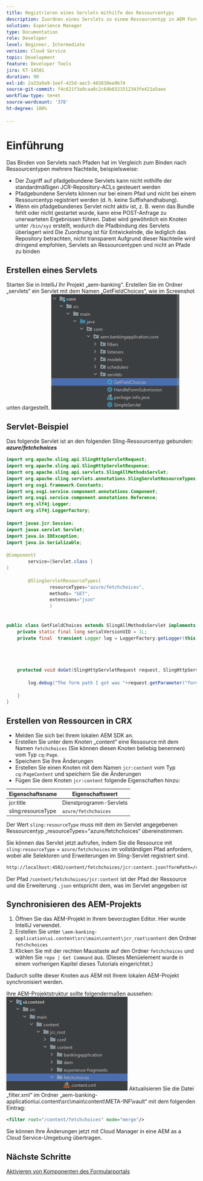 ```yaml
---
title: Registrieren eines Servlets mithilfe des Ressourcentyps
description: Zuordnen eines Servlets zu einem Ressourcentyp in AEM Forms CS
solution: Experience Manager
type: Documentation
role: Developer
level: Beginner, Intermediate
version: Cloud Service
topic: Development
feature: Developer Tools
jira: KT-14581
duration: 90
exl-id: 2a33a9a9-1eef-425d-aec5-465030ee9b74
source-git-commit: f4c621f3a9caa8c2c64b8323312343fe421a5aee
workflow-type: tm+mt
source-wordcount: '378'
ht-degree: 100%

---
```


# Einführung

Das Binden von Servlets nach Pfaden hat im Vergleich zum Binden nach Ressourcentypen mehrere Nachteile, beispielsweise:

* Der Zugriff auf pfadgebundene Servlets kann nicht mithilfe der standardmäßigen JCR-Repository-ACLs gesteuert werden
* Pfadgebundene Servlets können nur bei einem Pfad und nicht bei einem Ressourcentyp registriert werden (d. h. keine Suffixhandhabung).
* Wenn ein pfadgebundenes Servlet nicht aktiv ist, z. B. wenn das Bundle fehlt oder nicht gestartet wurde, kann eine POST-Anfrage zu unerwarteten Ergebnissen führen. Dabei wird gewöhnlich ein Knoten unter `/bin/xyz` erstellt, wodurch die Pfadbindung des Servlets überlagert wird
Die Zuordnung ist für Entwickelnde, die lediglich das Repository betrachten, nicht transparent
Aufgrund dieser Nachteile wird dringend empfohlen, Servlets an Ressourcentypen und nicht an Pfade zu binden

## Erstellen eines Servlets

Starten Sie in IntelliJ Ihr Projekt „aem-banking“. Erstellen Sie im Ordner „servlets“ ein Servlet mit dem Namen „GetFieldChoices“, wie im Screenshot unten dargestellt.
![choices](assets/fetchchoices.png)

## Servlet-Beispiel

Das folgende Servlet ist an den folgenden Sling-Ressourcentyp gebunden: _**azure/fetchchoices**_



```java
import org.apache.sling.api.SlingHttpServletRequest;
import org.apache.sling.api.SlingHttpServletResponse;
import org.apache.sling.api.servlets.SlingAllMethodsServlet;
import org.apache.sling.servlets.annotations.SlingServletResourceTypes;
import org.osgi.framework.Constants;
import org.osgi.service.component.annotations.Component;
import org.osgi.service.component.annotations.Reference;
import org.slf4j.Logger;
import org.slf4j.LoggerFactory;

import javax.jcr.Session;
import javax.servlet.Servlet;
import java.io.IOException;
import java.io.Serializable;

@Component(
        service={Servlet.class }
)

        @SlingServletResourceTypes(
                resourceTypes="azure/fetchchoices",
                methods= "GET",
                extensions="json"
                )


public class GetFieldChoices extends SlingAllMethodsServlet implements Serializable {
    private static final long serialVersionUID = 1L;
    private final  transient Logger log = LoggerFactory.getLogger(this.getClass());


   

    protected void doGet(SlingHttpServletRequest request, SlingHttpServletResponse response) {

        log.debug("The form path I got was "+request.getParameter("formPath"));

    }
}
```

## Erstellen von Ressourcen in CRX

* Melden Sie sich bei Ihrem lokalen AEM SDK an.
* Erstellen Sie unter dem Knoten „content“ eine Ressource mit dem Namen `fetchchoices` (Sie können diesen Knoten beliebig benennen) vom Typ `cq:Page`.
* Speichern Sie Ihre Änderungen
* Erstellen Sie einen Knoten mit dem Namen `jcr:content` vom Typ `cq:PageContent` und speichern Sie die Änderungen
* Fügen Sie dem Knoten `jcr:content` folgende Eigenschaften hinzu:

| Eigenschaftsname | Eigenschaftswert |
|--------------------|--------------------|
| jcr:title | Dienstprogramm-Servlets |
| sling:resourceType | `azure/fetchchoices` |


Der Wert `sling:resourceType` muss mit dem im Servlet angegebenen Ressourcentyp „resourceTypes=&quot;azure/fetchchoices“ übereinstimmen.

Sie können das Servlet jetzt aufrufen, indem Sie die Ressource mit `sling:resourceType` = `azure/fetchchoices` im vollständigen Pfad anfordern, wobei alle Selektoren und Erweiterungen im Sling-Servlet registriert sind.

```html
http://localhost:4502/content/fetchchoices/jcr:content.json?formPath=/content/forms/af/forrahul/jcr:content/guideContainer
```

Der Pfad `/content/fetchchoices/jcr:content` ist der Pfad der Ressource und die Erweiterung `.json` entspricht dem, was im Servlet angegeben ist

## Synchronisieren des AEM-Projekts

1. Öffnen Sie das AEM-Projekt in Ihrem bevorzugten Editor. Hier wurde IntelliJ verwendet.
1. Erstellen Sie unter `\aem-banking-application\ui.content\src\main\content\jcr_root\content` den Ordner `fetchchoices`
1. Klicken Sie mit der rechten Maustaste auf den Ordner `fetchchoices` und wählen Sie `repo | Get Command` aus. (Dieses Menüelement wurde in einem vorherigen Kapitel dieses Tutorials eingerichtet.)

Dadurch sollte dieser Knoten aus AEM mit Ihrem lokalen AEM-Projekt synchronisiert werden.

Ihre AEM-Projektstruktur sollte folgendermaßen aussehen:
![resource-resolver](assets/mapping-servlet-resource.png)
Aktualisieren Sie die Datei „filter.xml“ im Ordner „aem-banking-application\ui.content\src\main\content\META-INF\vault“ mit dem folgenden Eintrag:

```xml
<filter root="/content/fetchchoices" mode="merge"/>
```

Sie können Ihre Änderungen jetzt mit Cloud Manager in eine AEM as a Cloud Service-Umgebung übertragen.

## Nächste Schritte

[Aktivieren von Komponenten des Formularportals](./forms-portal-components.md)
